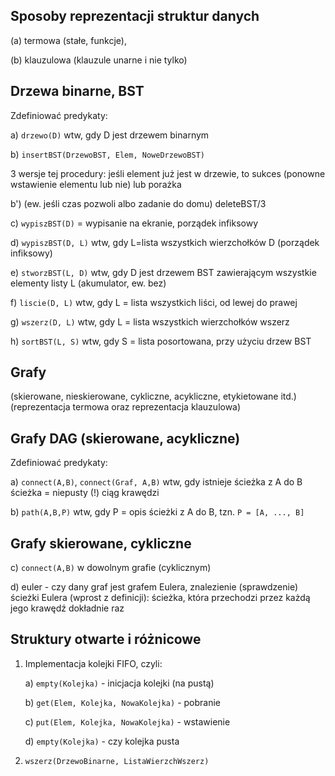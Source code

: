 Sposoby reprezentacji struktur danych
-----------------------------------

 (a) termowa (stałe, funkcje),

 (b) klauzulowa (klauzule unarne i nie tylko)


Drzewa binarne, BST
-------------------

Zdefiniować predykaty:

  a) `drzewo(D)` wtw, gdy D jest drzewem binarnym

  b) `insertBST(DrzewoBST, Elem, NoweDrzewoBST)`

  3 wersje tej procedury: jeśli element już jest w drzewie, to sukces (ponowne wstawienie elementu lub nie) lub porażka

  b') (ew. jeśli czas pozwoli albo zadanie do domu) deleteBST/3

  c) `wypiszBST(D)` = wypisanie na ekranie, porządek infiksowy

  d) `wypiszBST(D, L)` wtw, gdy L=lista wszystkich wierzchołków D
                                (porządek infiksowy)

  e) `stworzBST(L, D)` wtw, gdy D jest drzewem BST zawierającym wszystkie
                              elementy listy L (akumulator, ew. bez)

  f) `liscie(D, L)` wtw, gdy L = lista wszystkich liści, od lewej do prawej

  g) `wszerz(D, L)` wtw, gdy L = lista wszystkich wierzchołków wszerz

  h) `sortBST(L, S)` wtw, gdy S = lista posortowana, przy użyciu drzew BST


Grafy
-----

(skierowane, nieskierowane, cykliczne, acykliczne, etykietowane itd.)
(reprezentacja termowa oraz reprezentacja klauzulowa)


Grafy DAG (skierowane, acykliczne)
--------------------------------

Zdefiniować predykaty:

  a) `connect(A,B)`, `connect(Graf, A,B)` wtw, gdy istnieje ścieżka z A do B
       ścieżka = niepusty (!) ciąg krawędzi

  b) `path(A,B,P)` wtw, gdy P = opis ścieżki z A do B,
                      tzn. `P = [A, ..., B]`

Grafy skierowane, cykliczne
-------------------------

  c) `connect(A,B)` w dowolnym grafie (cyklicznym)

  d) euler - czy dany graf jest grafem Eulera, znalezienie (sprawdzenie)
     ścieżki Eulera (wprost z definicji): ścieżka, która przechodzi przez każdą jego krawędź dokładnie raz

Struktury otwarte i różnicowe
--------------------------

1. Implementacja kolejki FIFO, czyli:

     a) `empty(Kolejka)` - inicjacja kolejki (na pustą)

     b) `get(Elem, Kolejka, NowaKolejka)` - pobranie

     c) `put(Elem, Kolejka, NowaKolejka)` - wstawienie

     d) `empty(Kolejka)` - czy kolejka pusta

2. `wszerz(DrzewoBinarne, ListaWierzchWszerz)`

